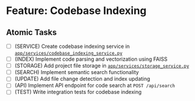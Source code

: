 # Feature: Codebase Indexing

## Atomic Tasks
- [ ] (SERVICE) Create codebase indexing service in [`app/services/codebase_indexing_service.py`](ai_dev_bot_platform/app/services/codebase_indexing_service.py)
- [ ] (INDEX) Implement code parsing and vectorization using FAISS
- [ ] (STORAGE) Add project file storage in [`app/services/storage_service.py`](ai_dev_bot_platform/app/services/storage_service.py)
- [ ] (SEARCH) Implement semantic search functionality
- [ ] (UPDATE) Add file change detection and index updating
- [ ] (API) Implement API endpoint for code search at `POST /api/search`
- [ ] (TEST) Write integration tests for codebase indexing